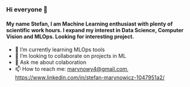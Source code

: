### Hi everyone 👋

#### My name Stefan, I am Machine Learning enthusiast with plenty of scientific work hours. I expand my interest in Data Science, Computer Vision and MLOps. Looking for interesting project.

- 🌱 I’m currently learning MLOps tools
- 👯 I’m looking to collaborate on projects in ML
- 💬 Ask me about colaboration
- 📫 How to reach me: marynowy4@gmail.com, https://www.linkedin.com/in/stefan-marynowicz-1047951a2/

